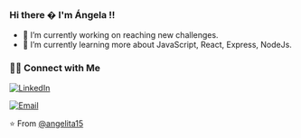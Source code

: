 ### Hi there � I'm Ángela !!



- 🔭 I’m currently working on reaching new challenges.
- 🌱 I’m currently learning more about JavaScript, React, Express, NodeJs.

<h3> 🤝🏻 Connect with Me </h3>

<a href="https://www.linkedin.com/in/ángela-ruedaa-/" target="_blank"><img alt="LinkedIn" src="https://img.shields.io/badge/LinkedIn-@Angela Rueda-blue?style=flat&logo=linkedin"></a>

<a href="mailto:angela.rueda15@gmail.com"><img alt="Email" src="https://img.shields.io/badge/Email-angela.rueda15@gmail.com-blue?style=flat&logo=gmail"></a>
</p>


⭐️ From [@angelita15](https://github.com/angelita15)
